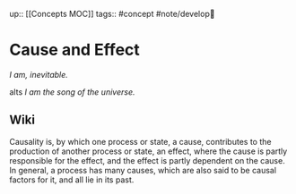 up:: [[Concepts MOC]]
tags:: #concept #note/develop🍃 

# Cause and Effect
*I am, inevitable.*

alts
*I am the song of the universe.*


## Wiki
Causality is, by which one process or state, a cause, contributes to the production of another process or state, an effect, where the cause is partly responsible for the effect, and the effect is partly dependent on the cause. In general, a process has many causes, which are also said to be causal factors for it, and all lie in its past.
